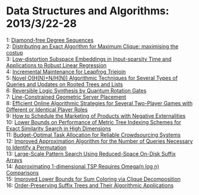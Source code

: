 # Data Structures and Algorithms: 2013/3/22-28  
1: [Diamond-free Degree Sequences](https://doi.org/10.48550/arXiv.1208.0460)  
2: [Distributing an Exact Algorithm for Maximum Clique: maximising the  costup](https://doi.org/10.48550/arXiv.1209.4560)  
3: [Low-distortion Subspace Embeddings in Input-sparsity Time and  Applications to Robust Linear Regression](https://doi.org/10.48550/arXiv.1210.3135)  
4: [Incremental Maintenance for Leapfrog Triejoin](https://doi.org/10.48550/arXiv.1303.5313)  
5: [Novel O(H(N)+N/H(N)) Algorithmic Techniques for Several Types of Queries  and Updates on Rooted Trees and Lists](https://doi.org/10.48550/arXiv.1303.5481)  
6: [Reversible Logic Synthesis by Quantum Rotation Gates](https://doi.org/10.48550/arXiv.1302.5382)  
7: [Line-Constrained Geometric Server Placement](https://doi.org/10.48550/arXiv.1303.5800)  
8: [Efficient Online Algorithmic Strategies for Several Two-Player Games  with Different or Identical Player Roles](https://doi.org/10.48550/arXiv.1303.5803)  
9: [How to Schedule the Marketing of Products with Negative Externalities](https://doi.org/10.48550/arXiv.1303.6200)  
10: [Lower Bounds on Performance of Metric Tree Indexing Schemes for Exact  Similarity Search in High Dimensions](https://doi.org/10.48550/arXiv.0812.0146)  
11: [Budget-Optimal Task Allocation for Reliable Crowdsourcing Systems](https://doi.org/10.48550/arXiv.1110.3564)  
12: [Improved Approximation Algorithm for the Number of Queries Necessary to  Identify a Permutation](https://doi.org/10.48550/arXiv.1303.5862)  
13: [Large-Scale Pattern Search Using Reduced-Space On-Disk Suffix Arrays](https://doi.org/10.48550/arXiv.1303.6481)  
14: [Approximating 1-dimensional TSP Requires Omega(n log n) Comparisons](https://doi.org/10.48550/arXiv.1303.2920)  
15: [Improved Lower Bounds for Sum Coloring via Clique Decomposition](https://doi.org/10.48550/arXiv.1303.6761)  
16: [Order-Preserving Suffix Trees and Their Algorithmic Applications](https://doi.org/10.48550/arXiv.1303.6872)  